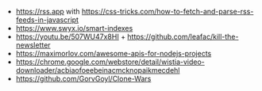 - https://rss.app with https://css-tricks.com/how-to-fetch-and-parse-rss-feeds-in-javascript
- https://www.swyx.io/smart-indexes
- https://youtu.be/507WU47x8HI + https://github.com/leafac/kill-the-newsletter
- https://maximorlov.com/awesome-apis-for-nodejs-projects
- https://chrome.google.com/webstore/detail/wistia-video-downloader/acbiaofoeebeinacmcknopaikmecdehl
- https://github.com/GorvGoyl/Clone-Wars
